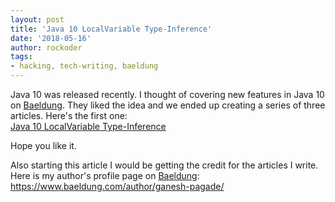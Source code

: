 ```yaml
---
layout: post
title: 'Java 10 LocalVariable Type-Inference'
date: '2018-05-16'
author: rockoder
tags:
- hacking, tech-writing, baeldung
---
```


Java 10 was released recently. I thought of covering new features in Java 10 on [Baeldung](https://www.baeldung.com/). They liked the idea and we ended up creating a series of three articles. Here's the first one:  
[Java 10 LocalVariable Type-Inference](http://www.baeldung.com/java-10-local-variable-type-inference)

Hope you like it.

Also starting this article I would be getting the credit for the articles I write. Here is my author's profile page on [Baeldung](https://www.baeldung.com/):  
https://www.baeldung.com/author/ganesh-pagade/
